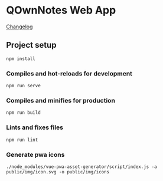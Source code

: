 # QOwnNotes Web App

[Changelog](CHANGELOG.md)

## Project setup

```shell
npm install
```

### Compiles and hot-reloads for development

```shell
npm run serve
```

### Compiles and minifies for production

```shell
npm run build
```

### Lints and fixes files

```shell
npm run lint
```

### Generate pwa icons

```shell
./node_modules/vue-pwa-asset-generator/script/index.js -a public/img/icon.svg -o public/img/icons
```

